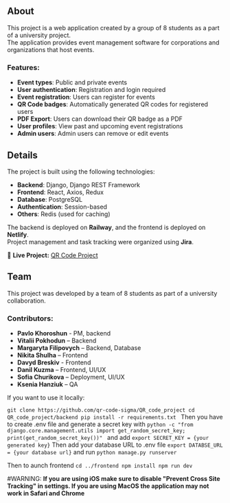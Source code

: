 ## About
This project is a web application created by a group of 8 students as a part of a university project.  
The application provides event management software for corporations and organizations that host events.  

### Features:
- **Event types**: Public and private events  
- **User authentication**: Registration and login required  
- **Event registration**: Users can register for events  
- **QR Code badges**: Automatically generated QR codes for registered users  
- **PDF Export**: Users can download their QR badge as a PDF  
- **User profiles**: View past and upcoming event registrations
- **Admin users**: Admin users can remove or edit events

## Details  

The project is built using the following technologies:  
- **Backend**: Django, Django REST Framework  
- **Frontend**: React, Axios, Redux  
- **Database**: PostgreSQL  
- **Authentication**: Session-based  
- **Others**: Redis (used for caching)  

The backend is deployed on **Railway**, and the frontend is deployed on **Netlify**.  
Project management and task tracking were organized using **Jira**. 

🔗 **Live Project:** [QR Code Project](https://qr-code-project-sigma.netlify.app/)  

## Team  
This project was developed by a team of 8 students as part of a university collaboration.  

### Contributors:
- **Pavlo Khoroshun** - PM, backend
- **Vitalii Pokhodun** – Backend  
- **Margaryta Filipovych** – Backend, Database  
- **Nikita Shulha** – Frontend  
- **Davyd Breskiv** - Frontend  
- **Danil Kuzma** – Frontend, UI/UX  
- **Sofia Churikova** – Deployment, UI/UX  
- **Ksenia Hanziuk** – QA

If you want to use it locally:

`git clone https://github.com/qr-code-sigma/QR_code_project
cd QR_code_project/backend
pip install -r requirements.txt
`
Then you have to create .env file and generate a secret key with
`python -c "from django.core.management.utils import get_random_secret_key; print(get_random_secret_key())"
`
and add
`export SECRET_KEY = {your generated key}`
Then add your database URL to .env file
`export DATABSE_URL = {your database url}`
and run 
`python manage.py runserver`

Then to aunch frontend
`
cd ../frontend
npm install
npm run dev
`


#WARNING: **If you are using iOS make sure to disable "Prevent Cross Site Tracking" in settings. If you are using MacOS the application may not work in Safari and Chrome**
